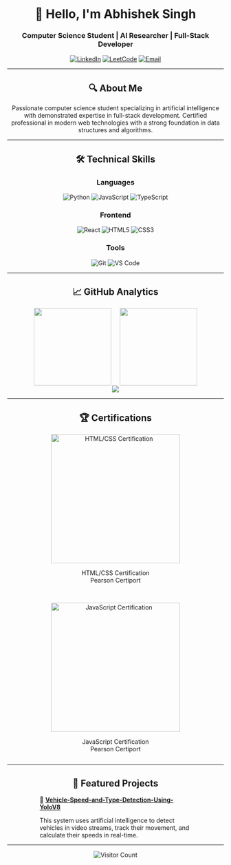 <div align="center">
  
# 👋 Hello, I'm Abhishek Singh

### Computer Science Student | AI Researcher | Full-Stack Developer

[![LinkedIn](https://img.shields.io/badge/LinkedIn-0077B5?style=for-the-badge&logo=linkedin&logoColor=white)](https://linkedin.com/in/abhisheksingh2006)
[![LeetCode](https://img.shields.io/badge/-LeetCode-FFA116?style=for-the-badge&logo=LeetCode&logoColor=black)](https://leetcode.com/abhishek_9793/)
[![Email](https://img.shields.io/badge/Gmail-D14836?style=for-the-badge&logo=gmail&logoColor=white)](mailto:abhishek82006@gmail.com)

---

## 🔍 About Me

Passionate computer science student specializing in artificial intelligence with demonstrated expertise in full-stack development. Certified professional in modern web technologies with a strong foundation in data structures and algorithms.

---

## 🛠 Technical Skills

### Languages
![Python](https://img.shields.io/badge/Python-3776AB?style=for-the-badge&logo=python&logoColor=white)
![JavaScript](https://img.shields.io/badge/JavaScript-F7DF1E?style=for-the-badge&logo=javascript&logoColor=black)
![TypeScript](https://img.shields.io/badge/TypeScript-007ACC?style=for-the-badge&logo=typescript&logoColor=white)

### Frontend
![React](https://img.shields.io/badge/React-20232A?style=for-the-badge&logo=react&logoColor=61DAFB)
![HTML5](https://img.shields.io/badge/HTML5-E34F26?style=for-the-badge&logo=html5&logoColor=white)
![CSS3](https://img.shields.io/badge/CSS3-1572B6?style=for-the-badge&logo=css3&logoColor=white)

### Tools
![Git](https://img.shields.io/badge/Git-F05032?style=for-the-badge&logo=git&logoColor=white)
![VS Code](https://img.shields.io/badge/VS_Code-007ACC?style=for-the-badge&logo=visual-studio-code&logoColor=white)

---

## 📈 GitHub Analytics

<div style="display: flex; justify-content: center; gap: 20px;">
  <img height="180em" src="https://github-readme-stats.vercel.app/api?username=RavnOP&show_icons=true&theme=radical&include_all_commits=true&count_private=true"/>
  <img height="180em" src="https://github-readme-stats.vercel.app/api/top-langs/?username=RavnOP&layout=compact&langs_count=8&theme=radical"/>
</div>

<img src="https://github-readme-activity-graph.vercel.app/graph?username=RavnOP&theme=react-dark&hide_border=true"/>

---

## 🏆 Certifications

<div style="display: flex; justify-content: center; gap: 30px; flex-wrap: wrap;">
  <div>
    <img src="https://github.com/user-attachments/assets/6b53baab-8cc2-496a-a411-a41e452bfd7d" width="300" alt="HTML/CSS Certification">
    <p align="center">HTML/CSS Certification<br>Pearson Certiport</p>
  </div>
  <div>
    <img src="https://github.com/user-attachments/assets/d04f2d3f-ba9c-4087-8d36-192605bea63f" width="300" alt="JavaScript Certification">
    <p align="center">JavaScript Certification<br>Pearson Certiport</p>
  </div>
</div>

---

## 🌟 Featured Projects

<div align="left" style="width: 70%; margin: 0 auto;">
  
🔹 **[Vehicle-Speed-and-Type-Detection-Using-YoloV8](https://github.com/RavnOP/Vehicle-Speed-and-Type-Detection-Using-YoloV8)**  
         <p>This system uses artificial intelligence to detect vehicles in video streams, 
         track their movement, and calculate their speeds in real-time.</p>

</div>

---

<div align="center">
  
![Visitor Count](https://visitor-badge.glitch.me/badge?page_id=RavnOP)

</div>
